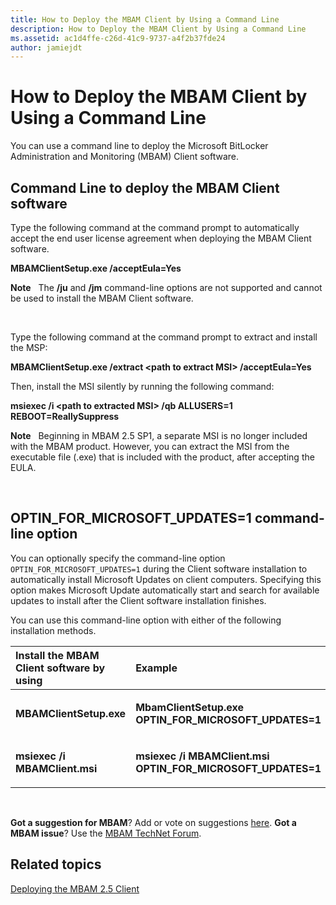 ```yaml
---
title: How to Deploy the MBAM Client by Using a Command Line
description: How to Deploy the MBAM Client by Using a Command Line
ms.assetid: ac1d4ffe-c26d-41c9-9737-a4f2b37fde24
author: jamiejdt
---
```


# How to Deploy the MBAM Client by Using a Command Line


You can use a command line to deploy the Microsoft BitLocker Administration and Monitoring (MBAM) Client software.

## Command Line to deploy the MBAM Client software


Type the following command at the command prompt to automatically accept the end user license agreement when deploying the MBAM Client software.

**MBAMClientSetup.exe /acceptEula=Yes**

**Note**  
The **/ju** and **/jm** command-line options are not supported and cannot be used to install the MBAM Client software.

 

Type the following command at the command prompt to extract and install the MSP:

**MBAMClientSetup.exe /extract &lt;path to extract MSI&gt; /acceptEula=Yes**

Then, install the MSI silently by running the following command:

**msiexec /i &lt;path to extracted MSI&gt; /qb ALLUSERS=1 REBOOT=ReallySuppress**

**Note**  
Beginning in MBAM 2.5 SP1, a separate MSI is no longer included with the MBAM product. However, you can extract the MSI from the executable file (.exe) that is included with the product, after accepting the EULA.

 

## <a href="" id="optin-for-microsoft-updates-1-command-line-option"></a>OPTIN\_FOR\_MICROSOFT\_UPDATES=1 command-line option


You can optionally specify the command-line option `OPTIN_FOR_MICROSOFT_UPDATES=1` during the Client software installation to automatically install Microsoft Updates on client computers. Specifying this option makes Microsoft Update automatically start and search for available updates to install after the Client software installation finishes.

You can use this command-line option with either of the following installation methods.

<table>
<colgroup>
<col width="50%" />
<col width="50%" />
</colgroup>
<thead>
<tr class="header">
<th align="left">Install the MBAM Client software by using</th>
<th align="left">Example</th>
</tr>
</thead>
<tbody>
<tr class="odd">
<td align="left"><p><strong>MBAMClientSetup.exe</strong></p></td>
<td align="left"><p><strong>MbamClientSetup.exe OPTIN_FOR_MICROSOFT_UPDATES=1</strong></p></td>
</tr>
<tr class="even">
<td align="left"><p><strong>msiexec /i MBAMClient.msi</strong></p></td>
<td align="left"><p><strong>msiexec /i MBAMClient.msi OPTIN_FOR_MICROSOFT_UPDATES=1</strong></p></td>
</tr>
</tbody>
</table>

 

**Got a suggestion for MBAM**? Add or vote on suggestions [here](http://mbam.uservoice.com/forums/268571-microsoft-bitlocker-administration-and-monitoring). **Got a MBAM issue**? Use the [MBAM TechNet Forum](https://social.technet.microsoft.com/Forums/home?forum=mdopmbam).

## Related topics


[Deploying the MBAM 2.5 Client](deploying-the-mbam-25-client.md)

 

 





